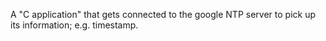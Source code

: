 A "C application" that gets connected to the google NTP server to pick up its information; e.g. timestamp.
